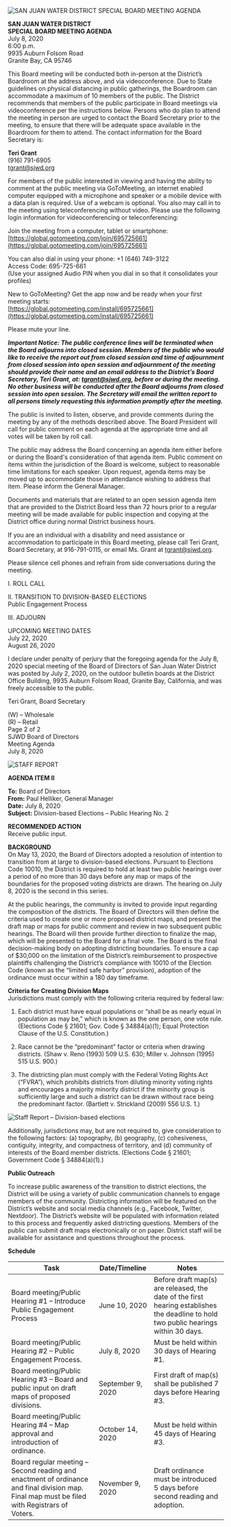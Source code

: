 <!-- Page 1 -->
![SAN JUAN WATER DISTRICT SPECIAL BOARD MEETING AGENDA](https://global.gotomeeting.com/join/695725661)

**SAN JUAN WATER DISTRICT**  
**SPECIAL BOARD MEETING AGENDA**  
July 8, 2020  
6:00 p.m.  
9935 Auburn Folsom Road  
Granite Bay, CA  95746  

This Board meeting will be conducted both in-person at the District’s Boardroom at the address above, and via videoconference. Due to State guidelines on physical distancing in public gatherings, the Boardroom can accommodate a maximum of 10 members of the public. The District recommends that members of the public participate in Board meetings via videoconference per the instructions below. Persons who do plan to attend the meeting in person are urged to contact the Board Secretary prior to the meeting, to ensure that there will be adequate space available in the Boardroom for them to attend. The contact information for the Board Secretary is:

**Teri Grant**  
(916) 791-6905  
tgrant@sjwd.org  

For members of the public interested in viewing and having the ability to comment at the public meeting via GoToMeeting, an internet enabled computer equipped with a microphone and speaker or a mobile device with a data plan is required. Use of a webcam is optional. You also may call in to the meeting using teleconferencing without video. Please use the following login information for videoconferencing or teleconferencing:

Join the meeting from a computer, tablet or smartphone:  
[https://global.gotomeeting.com/join/695725661](https://global.gotomeeting.com/join/695725661)

You can also dial in using your phone: +1 (646) 749-3122  
Access Code: 695-725-661  
(Use your assigned Audio PIN when you dial in so that it consolidates your profiles)

New to GoToMeeting? Get the app now and be ready when your first meeting starts:  
[https://global.gotomeeting.com/install/695725661](https://global.gotomeeting.com/install/695725661)

Please mute your line.

***Important Notice: The public conference lines will be terminated when the Board adjourns into closed session. Members of the public who would like to receive the report out from closed session and time of adjournment from closed session into open session and adjournment of the meeting should provide their name and an email address to the District’s Board Secretary, Teri Grant, at: tgrant@sjwd.org, before or during the meeting. No other business will be conducted after the Board adjourns from closed session into open session. The Secretary will email the written report to all persons timely requesting this information promptly after the meeting.***

The public is invited to listen, observe, and provide comments during the meeting by any of the methods described above. The Board President will call for public comment on each agenda at the appropriate time and all votes will be taken by roll call.
<!-- Page 2 -->
The public may address the Board concerning an agenda item either before or during the Board's consideration of that agenda item. Public comment on items within the jurisdiction of the Board is welcome, subject to reasonable time limitations for each speaker. Upon request, agenda items may be moved up to accommodate those in attendance wishing to address that item. Please inform the General Manager.

Documents and materials that are related to an open session agenda item that are provided to the District Board less than 72 hours prior to a regular meeting will be made available for public inspection and copying at the District office during normal District business hours.

If you are an individual with a disability and need assistance or accommodation to participate in this Board meeting, please call Teri Grant, Board Secretary, at 916-791-0115, or email Ms. Grant at tgrant@sjwd.org.

Please silence cell phones and refrain from side conversations during the meeting.

I. ROLL CALL

II. TRANSITION TO DIVISION-BASED ELECTIONS  
Public Engagement Process

III. ADJOURN

UPCOMING MEETING DATES  
July 22, 2020  
August 26, 2020

I declare under penalty of perjury that the foregoing agenda for the July 8, 2020 special meeting of the Board of Directors of San Juan Water District was posted by July 2, 2020, on the outdoor bulletin boards at the District Office Building, 9935 Auburn Folsom Road, Granite Bay, California, and was freely accessible to the public.

Teri Grant, Board Secretary

(W) – Wholesale  
(R) – Retail  
Page 2 of 2  
SJWD Board of Directors  
Meeting Agenda  
July 8, 2020
<!-- Page 3 -->
![STAFF REPORT](https://via.placeholder.com/768x993.png?text=STAFF+REPORT)

**AGENDA ITEM II**

**To:** Board of Directors  
**From:** Paul Helliker, General Manager  
**Date:** July 8, 2020  
**Subject:** Division-based Elections – Public Hearing No. 2  

**RECOMMENDED ACTION**  
Receive public input.

**BACKGROUND**  
On May 13, 2020, the Board of Directors adopted a resolution of intention to transition from at large to division-based elections. Pursuant to Elections Code 10010, the District is required to hold at least two public hearings over a period of no more than 30 days before any map or maps of the boundaries for the proposed voting districts are drawn. The hearing on July 8, 2020 is the second in this series.

At the public hearings, the community is invited to provide input regarding the composition of the districts. The Board of Directors will then define the criteria used to create one or more proposed district maps, and present the draft map or maps for public comment and review in two subsequent public hearings. The Board will then provide further direction to finalize the map, which will be presented to the Board for a final vote. The Board is the final decision-making body on adopting districting boundaries. To ensure a cap of $30,000 on the limitation of the District’s reimbursement to prospective plaintiffs challenging the District’s compliance with 10010 of the Election Code (known as the “limited safe harbor” provision), adoption of the ordinance must occur within a 180 day timeframe.

**Criteria for Creating Division Maps**  
Jurisdictions must comply with the following criteria required by federal law:

1. Each district must have equal populations or “shall be as nearly equal in population as may be,” which is known as the one person, one vote rule. (Elections Code § 21601; Gov. Code § 34884(a)(1); Equal Protection Clause of the U.S. Constitution.)

2. Race cannot be the “predominant” factor or criteria when drawing districts. (Shaw v. Reno (1993) 509 U.S. 630; Miller v. Johnson (1995) 515 U.S. 900.)

3. The districting plan must comply with the Federal Voting Rights Act (“FVRA”), which prohibits districts from diluting minority voting rights and encourages a majority minority district if the minority group is sufficiently large and such a district can be drawn without race being the predominant factor. (Bartlett v. Strickland (2009) 556 U.S. 1.)
<!-- Page 4 -->
![Staff Report – Division-based elections](https://via.placeholder.com/768x993.png?text=Staff+Report+%E2%80%93+Division-based+elections+p.+2+July+8%2C+2020)

Additionally, jurisdictions may, but are not required to, give consideration to the following factors: (a) topography, (b) geography, (c) cohesiveness, contiguity, integrity, and compactness of territory, and (d) community of interests of the Board member districts. (Elections Code § 21601; Government Code § 34884(a)(1).)

**Public Outreach**

To increase public awareness of the transition to district elections, the District will be using a variety of public communication channels to engage members of the community. Districting information will be featured on the District’s website and social media channels (e.g., Facebook, Twitter, Nextdoor). The District’s website will be populated with information related to this process and frequently asked districting questions. Members of the public can submit draft maps electronically or on paper. District staff will be available for assistance and questions throughout the process.

**Schedule**

| Task                                                                 | Date/Timeline       | Notes                                                                                     |
|----------------------------------------------------------------------|---------------------|-------------------------------------------------------------------------------------------|
| Board meeting/Public Hearing #1 – Introduce Public Engagement Process | June 10, 2020      | Before draft map(s) are released, the date of the first hearing establishes the deadline to hold two public hearings within 30 days. |
| Board meeting/Public Hearing #2 – Public Engagement Process.         | July 8, 2020       | Must be held within 30 days of Hearing #1.                                              |
| Board meeting/Public Hearing #3 – Board and public input on draft maps of proposed divisions. | September 9, 2020  | First draft of map(s) shall be published 7 days before Hearing #3.                      |
| Board meeting/Public Hearing #4 – Map approval and introduction of ordinance. | October 14, 2020   | Must be held within 45 days of Hearing #3.                                             |
| Board regular meeting – Second reading and enactment of ordinance and final division map. Final map must be filed with Registrars of Voters. | November 9, 2020    | Draft ordinance must be introduced 5 days before second reading and adoption.           |
